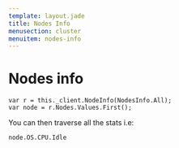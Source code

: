 ```yaml
---
template: layout.jade
title: Nodes Info
menusection: cluster
menuitem: nodes-info
---
```


# Nodes info

    var r = this._client.NodeInfo(NodesInfo.All);
    var node = r.Nodes.Values.First();
    

You can then traverse all the stats i.e:

    node.OS.CPU.Idle
